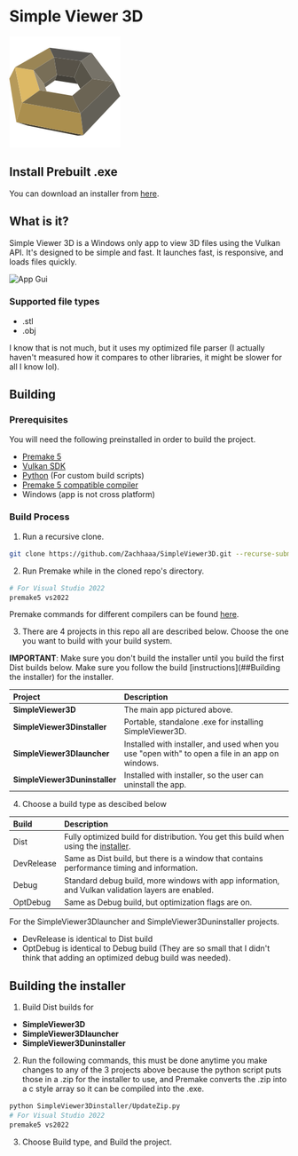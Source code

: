 # Simple Viewer 3D

![Logo](SimpleViewer3D/Logo.svg)

## Install Prebuilt .exe

You can download an installer from [here](https://simpleviewer3d.netlify.app/). 

## What is it?

Simple Viewer 3D is a Windows only app to view 3D files using the Vulkan API. It's designed to be simple and fast. 
It launches fast, is responsive, and loads files quickly. 

![App Gui](https://simpleviewer3d.netlify.app/SV3Dexample.png)

### Supported file types
 - .stl
 - .obj

I know that is not much, but it uses my optimized file parser (I actually haven't measured how it compares to other libraries, it might be slower for all I know lol). 

## Building
### Prerequisites
You will need the following preinstalled in order to build the project.

 - [Premake 5](https://premake.github.io/)
 - [Vulkan SDK](https://vulkan.lunarg.com/)
 - [Python](https://www.python.org/) (For custom build scripts)
 - [Premake 5 compatible compiler](https://premake.github.io/docs/Using-Premake)
 - Windows (app is not cross platform)

### Build Process

1. Run a recursive clone. 
```bash
git clone https://github.com/Zachhaaa/SimpleViewer3D.git --recurse-submodules
```
2. Run Premake while in the cloned repo's directory.
```bash
# For Visual Studio 2022
premake5 vs2022
```
Premake commands for different compilers can be found [here](https://premake.github.io/docs/Using-Premake).

3. There are 4 projects in this repo all are described below. Choose the one you want to build with your build system. 

__IMPORTANT__: Make sure you don't build the installer until you build the first Dist builds below. Make sure you follow the build [instructions](##Building the installer) for the installer.

 | Project | Description |
|:------|:--------------------------------------------|
| __SimpleViewer3D__ | The main app pictured above. |
| __SimpleViewer3Dinstaller__  | Portable, standalone .exe for installing SimpleViewer3D. |
| __SimpleViewer3Dlauncher__ | Installed with installer, and used when you use "open with" to open a file in an app on windows. |
| __SimpleViewer3Duninstaller__ | Installed with installer, so the user can uninstall the app.   |

4. Choose a build type as descibed below

| Build | Description |
|:------|:--------------------------------------------|
| Dist | Fully optimized build for distribution. You get this build when using the [installer](https://github.com/Zachhaaa/SimpleViewer3Dinstaller). |
| DevRelease |Same as Dist build, but there is a window that contains performance timing and information. |
| Debug | Standard debug build, more windows with app information, and Vulkan validation layers are enabled. |
| OptDebug | Same as Debug build, but optimization flags are on.  |

For the SimpleViewer3Dlauncher and SimpleViewer3Duninstaller projects.

 - DevRelease is identical to Dist build
 - OptDebug is identical to Debug build (They are so small that I didn't think that adding an optimized debug build was needed). 

## Building the installer

1. Build Dist builds for

 - __SimpleViewer3D__
 - __SimpleViewer3Dlauncher__
 - __SimpleViewer3Duninstaller__

2. Run the following commands, this must be done anytime you make changes to any of the 3 projects above because the python script puts those in a .zip for the installer to use, and
Premake converts the .zip into a c style array so it can be compiled into the .exe.
```bash
python SimpleViewer3Dinstaller/UpdateZip.py
# For Visual Studio 2022
premake5 vs2022
```
3. Choose Build type, and Build the project.
